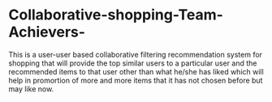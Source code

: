 # Collaborative-shopping-Team-Achievers-
This is a user-user based collaborative filtering recommendation system for shopping that will provide  the top similar users to a particular user and the recommended items to that user other than what he/she has liked which will help in promortion of more and more items that it has not chosen before but may like now.
